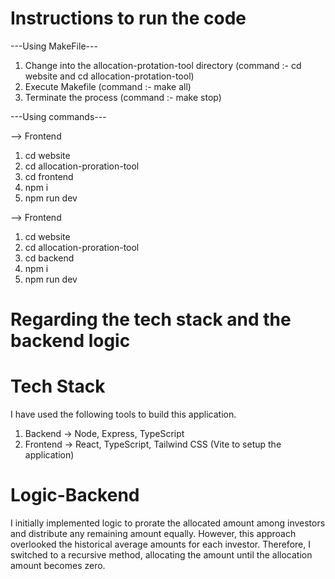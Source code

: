 # Instructions to run the code

---Using MakeFile---

1. Change into the allocation-protation-tool directory (command :- cd website and cd allocation-protation-tool)
2. Execute Makefile (command :- make all)
3. Terminate the process (command :- make stop)

---Using commands---

--> Frontend

1. cd website
2. cd allocation-proration-tool
3. cd frontend
4. npm i
5. npm run dev

--> Frontend

1. cd website
2. cd allocation-proration-tool
3. cd backend
4. npm i
5. npm run dev

# Regarding the tech stack and the backend logic

# Tech Stack

I have used the following tools to build this application.

1. Backend -> Node, Express, TypeScript
2. Frontend -> React, TypeScript, Tailwind CSS (Vite to setup the application)

# Logic-Backend

I initially implemented logic to prorate the allocated amount among investors and distribute any remaining amount equally. However, this approach overlooked the historical average amounts for each investor. Therefore, I switched to a recursive method, allocating the amount until the allocation amount becomes zero.
